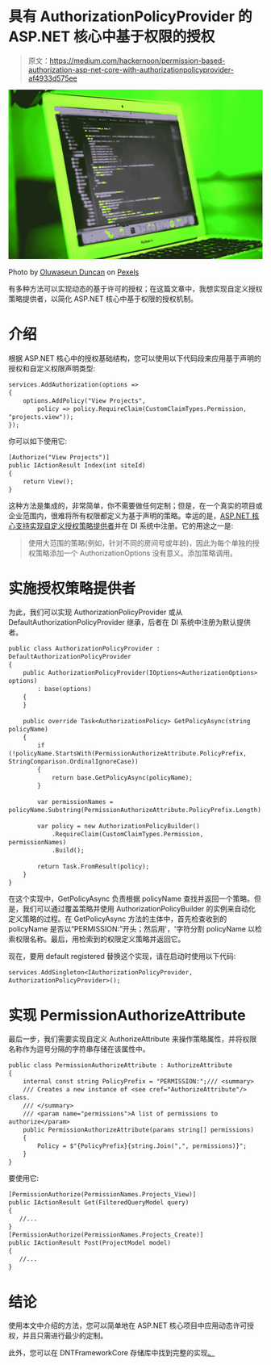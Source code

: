 # 具有 AuthorizationPolicyProvider 的 ASP.NET 核心中基于权限的授权

> 原文：<https://medium.com/hackernoon/permission-based-authorization-asp-net-core-with-authorizationpolicyprovider-af4933d575ee>

![](img/bd110bfa0621f4ac8b0e472f3d3af989.png)

Photo by [Oluwaseun Duncan](https://www.pexels.com/@duncanoluwaseun) on [Pexels](http://pexels.com)

有多种方法可以实现动态的基于许可的授权；在这篇文章中，我想实现自定义授权策略提供者，以简化 ASP.NET 核心中基于权限的授权机制。

# 介绍

根据 ASP.NET 核心中的授权基础结构，您可以使用以下代码段来应用基于声明的授权和自定义权限声明类型:

```
services.AddAuthorization(options =>
{
    options.AddPolicy("View Projects",
        policy => policy.RequireClaim(CustomClaimTypes.Permission, "projects.view"));
});
```

你可以如下使用它:

```
[Authorize("View Projects")]
public IActionResult Index(int siteId)
{
    return View();
}
```

这种方法是集成的，非常简单，你不需要做任何定制；但是，在一个真实的项目或企业范围内，很难将所有权限都定义为基于声明的策略。幸运的是，[ASP.NET 核心支持实现自定义授权策略提供者](https://docs.microsoft.com/en-us/aspnet/core/security/authorization/iauthorizationpolicyprovider?view=aspnetcore-2.1)并在 DI 系统中注册。它的用途之一是:

> 使用大范围的策略(例如，针对不同的房间号或年龄)，因此为每个单独的授权策略添加一个 AuthorizationOptions 没有意义。添加策略调用。

# 实施授权策略提供者

为此，我们可以实现 AuthorizationPolicyProvider 或从 DefaultAuthorizationPolicyProvider 继承，后者在 DI 系统中注册为默认提供者。

```
public class AuthorizationPolicyProvider : DefaultAuthorizationPolicyProvider
{
    public AuthorizationPolicyProvider(IOptions<AuthorizationOptions> options)
        : base(options)
    {
    }

    public override Task<AuthorizationPolicy> GetPolicyAsync(string policyName)
    {
        if (!policyName.StartsWith(PermissionAuthorizeAttribute.PolicyPrefix, StringComparison.OrdinalIgnoreCase))
        {
            return base.GetPolicyAsync(policyName);
        }

        var permissionNames = policyName.Substring(PermissionAuthorizeAttribute.PolicyPrefix.Length).Split(',');

        var policy = new AuthorizationPolicyBuilder()
            .RequireClaim(CustomClaimTypes.Permission, permissionNames)
            .Build();

        return Task.FromResult(policy);
    }
}
```

在这个实现中，GetPolicyAsync 负责根据 policyName 查找并返回一个策略。但是，我们可以通过覆盖策略并使用 AuthorizationPolicyBuilder 的实例来自动化定义策略的过程。在 GetPolicyAsync 方法的主体中，首先检查收到的 policyName 是否以“PERMISSION:”开头；然后用'，'字符分割 policyName 以检索权限名称。最后，用检索到的权限定义策略并返回它。

现在，要用 default registered 替换这个实现，请在启动时使用以下代码:

```
services.AddSingleton<IAuthorizationPolicyProvider, AuthorizationPolicyProvider>();
```

# 实现 PermissionAuthorizeAttribute

最后一步，我们需要实现自定义 AuthorizeAttribute 来操作策略属性，并将权限名称作为逗号分隔的字符串存储在该属性中。

```
public class PermissionAuthorizeAttribute : AuthorizeAttribute
{
    internal const string PolicyPrefix = "PERMISSION:";/// <summary>
    /// Creates a new instance of <see cref="AuthorizeAttribute"/> class.
    /// </summary>
    /// <param name="permissions">A list of permissions to authorize</param>
    public PermissionAuthorizeAttribute(params string[] permissions)
    {
        Policy = $"{PolicyPrefix}{string.Join(",", permissions)}";
    }
}
```

要使用它:

```
[PermissionAuthorize(PermissionNames.Projects_View)]
public IActionResult Get(FilteredQueryModel query)
{
   //...
}
[PermissionAuthorize(PermissionNames.Projects_Create)]
public IActionResult Post(ProjectModel model)
{
   //...
}
```

# 结论

使用本文中介绍的方法，您可以简单地在 ASP.NET 核心项目中应用动态许可授权，并且只需进行最少的定制。

此外，您可以在 DNTFrameworkCore 存储库中找到完整的实现[。](https://github.com/rabbal/DNTFrameworkCore/tree/master/src/DNTFrameworkCore.Web/Authorization)